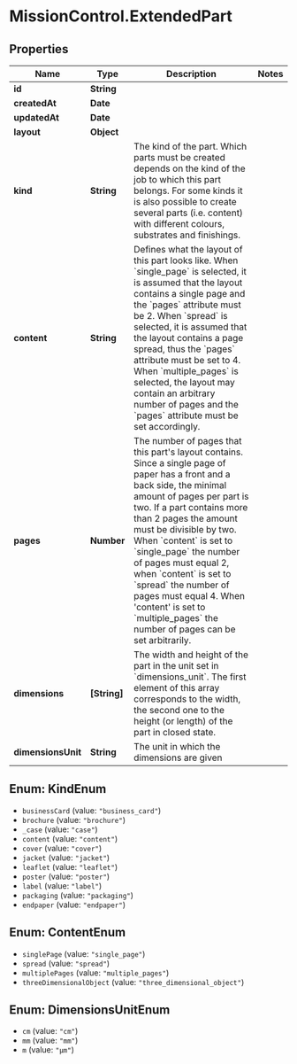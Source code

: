 # MissionControl.ExtendedPart

## Properties
Name | Type | Description | Notes
------------ | ------------- | ------------- | -------------
**id** | **String** |  | 
**createdAt** | **Date** |  | 
**updatedAt** | **Date** |  | 
**layout** | **Object** |  | 
**kind** | **String** | The kind of the part. Which parts must be created depends on the kind of the job to which this part belongs. For some kinds it is also possible to create several parts (i.e. content) with different colours, substrates and finishings. | 
**content** | **String** | Defines what the layout of this part looks like. When &#x60;single_page&#x60; is selected, it is assumed that the layout contains a single page and the &#x60;pages&#x60; attribute must be 2. When &#x60;spread&#x60; is selected, it is assumed that the layout contains a page spread, thus the &#x60;pages&#x60; attribute must be set to 4. When &#x60;multiple_pages&#x60; is selected, the layout may contain an arbitrary number of pages and the &#x60;pages&#x60; attribute must be set accordingly. | 
**pages** | **Number** | The number of pages that this part&#x27;s layout contains. Since a single page of paper has a front and a back side, the minimal amount of pages per part is two. If a part contains more than 2 pages the amount must be divisible by two. When &#x60;content&#x60; is set to &#x60;single_page&#x60; the number of pages must equal 2, when &#x60;content&#x60; is set to &#x60;spread&#x60; the number of pages must equal 4. When &#x27;content&#x27; is set to &#x60;multiple_pages&#x60; the number of pages can be set arbitrarily. | 
**dimensions** | **[String]** | The width and height of the part in the unit set in &#x60;dimensions_unit&#x60;. The first element of this array corresponds to the width, the second one to the height (or length) of the part in closed state. | 
**dimensionsUnit** | **String** | The unit in which the dimensions are given | 

<a name="KindEnum"></a>
## Enum: KindEnum

* `businessCard` (value: `"business_card"`)
* `brochure` (value: `"brochure"`)
* `_case` (value: `"case"`)
* `content` (value: `"content"`)
* `cover` (value: `"cover"`)
* `jacket` (value: `"jacket"`)
* `leaflet` (value: `"leaflet"`)
* `poster` (value: `"poster"`)
* `label` (value: `"label"`)
* `packaging` (value: `"packaging"`)
* `endpaper` (value: `"endpaper"`)


<a name="ContentEnum"></a>
## Enum: ContentEnum

* `singlePage` (value: `"single_page"`)
* `spread` (value: `"spread"`)
* `multiplePages` (value: `"multiple_pages"`)
* `threeDimensionalObject` (value: `"three_dimensional_object"`)


<a name="DimensionsUnitEnum"></a>
## Enum: DimensionsUnitEnum

* `cm` (value: `"cm"`)
* `mm` (value: `"mm"`)
* `m` (value: `"μm"`)

